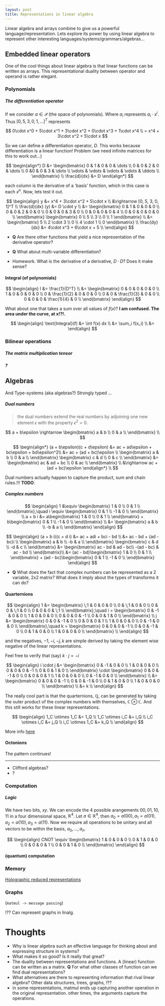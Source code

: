 ```yaml
---
layout: post
title: Representations in linear algebra
---
```


Linear algebra and arrays combine to give us a powerful language/representation. Lets explore its power by using linear algebra to represent other interesting languages/systems/grammars/algebras...

<!-- For example, logic/computation, dual numbers, holographic representations, ???
Others? What about graphics, or ??, or -->

## Embedded linear operators

One of the cool things about linear algebra is that linear functions can be written as arrays. This representational duality between operator and operand is rather elegant.

<!-- But are these more that just nice mathematical curiosities? Why is this useful or important? -->

### Polynomials
##### The differentiation operator

If we consider $a \in \mathcal P$ (the space of polynomials). Where $a_i$ represents $a_i \cdot x^i$. Thus $[0, 5, 3, 0, 1, \dots]^T$ represents

$$
0\cdot x^0 + 5\cdot x^1 + 3\cdot x^2 + 0\cdot x^3 + 1\cdot x^4 \\
= x^4 + 3\cdot x^2 + 5\cdot x
$$

So we can define a differentiation operator, $D$. This works because differentiation is a linear function!
<side>Problem (we need infinite matrices for this to work out...)</side>

$$
\begin{align*}
D &= \begin{bmatrix}
0 & 1 & 0 & 0 & \dots \\
0 & 0 & 2 & 0 &  \dots \\
0 &0 & 0 & 3 & \dots \\
\vdots & \vdots & \vdots & \vdots & \ddots \\
\end{bmatrix} \\
\frac{d}{dx} &= D
\end{align*}
$$

each column is the derivative of a 'basis' function, which in this case is each $x^n$. Now, lets test it out.

$$
\begin{align}
y &= x^4 + 3\cdot x^2 + 5\cdot x \\
&\rightarrow [0, 5, 3, 0, 1]^T \\
\frac{d}{dx} (y) &= D \cdot y \\
&= \begin{bmatrix}
0 & 1 & 0 & 0 & 0 \\
0 & 0 & 2 & 0 & 0 \\
0 & 0 & 0 & 3 & 0 \\
0 & 0 & 0 & 0 & 4 \\
0 & 0 & 0 & 0 & 0 \\
\end{bmatrix}
\begin{bmatrix} 0 \\ 5 \\ 3 \\ 0 \\ 1
\end{bmatrix} \\
&= \begin{bmatrix} 5 \\ 2 \cdot 3 \\ 0 \\ 4 \cdot 1 \\ 0 \end{bmatrix} \\
\frac{dy}{dx} &= 4\cdot x^3 + 6\cdot x + 5 \\
\end{align}
$$

- __Q__ Are there other functions that yield a nice representation of the derivative operator?
- __Q__ What about multi-variable differentiation?

- Homework. What is the derivative of a derivative, $D \cdot D$? Does it make sense?

#### Integral (of polynomials)

$$
\begin{align}
I &= \frac{1}{D^T} \\
&= \begin{bmatrix}
0 & 0 & 0 & 0 & 0 \\
1 & 0 & 0 & 0 & 0 \\
0 & \frac{1}{2} & 0 & 0 & 0 \\
0 & 0 & \frac{1}{3} & 0 & 0 \\
0 & 0 & 0 & \frac{1}{4} & 0 \\
\end{bmatrix}
\end{align}
$$

What about one that takes a sum over all values of $f(x)$?
__I am confused. The area under the curve, at x!?!.__

$$
\begin{align}
\text{Integral}(f) &= \int f(x) dx \\
&= \sum_i f(x_i) \\
&=
\end{align}
$$

### Bilinear operations

##### The matrix multiplication tensor

##### ?

## Algebras

And Type-systems (aka algebras?)
Strongly typed …

##### Dual numbers

> the dual numbers extend the real numbers by adjoining one new element $\epsilon$ with the property $\epsilon^2 = 0$.

$$
a + b\epsilon \rightarrow
\begin{bmatrix}
a & b \\
0 & a \\
\end{bmatrix} \\
$$


$$
\begin{align*}
(a + b\epsilon)(c + d\epsilon) &= ac + ad\epsilon + bc\epsilon + bd\epsilon^2\\
&= ac + (ad + bc)\epsilon \\
\begin{bmatrix}
  a & b \\
  0 & a \\
\end{bmatrix}
\begin{bmatrix}
  c & d \\
  0 & c \\
\end{bmatrix}
&=
\begin{bmatrix}
  ac & ad + bc \\
  0 & ac \\
\end{bmatrix} \\
&\rightarrow  ac + (ad + bc)\epsilon
\end{align*} \\
$$


Dual numbers actually happen to capture the product, sum and chain rules.!!! __TODO__.

##### Complex numbers

$$
\begin{align}
1 &\equiv \begin{bmatrix}
1 & 0 \\
0 & 1 \\
\end{bmatrix},\quad
i \equiv \begin{bmatrix}
0 & 1 \\
-1 & 0 \\
\end{bmatrix} \\
a + b i &=
a\begin{bmatrix}
1 & 0 \\
0 & 1 \\
\end{bmatrix} +
b\begin{bmatrix}
0 & 1 \\
-1 & 0 \\
\end{bmatrix} \\
&= \begin{bmatrix}
a & b \\
-b & a \\
\end{bmatrix}
\end{align}
$$

$$
\begin{align}
(a + b i)(c + d i) &= ac + adi + bci - bd \\
&= ac - bd + (ad - bc)i \\
\begin{bmatrix}
a & b \\
-b & a \\
\end{bmatrix}
\begin{bmatrix}
c & d \\
-d & c \\
\end{bmatrix} &=
\begin{bmatrix}
ac - bd &  ad - bc\\
-(ad - bc) & ac - bd \\
\end{bmatrix}\\
&= (ac - bd)\begin{bmatrix}
1 & 0 \\
0 & 1 \\
\end{bmatrix} +
(ad - bc)\begin{bmatrix}
0 & 1 \\
-1 & 0 \\
\end{bmatrix}
\end{align}
$$

- __Q__ What does the fact that complex numbers can be represented as a 2 variable, 2x2 matrix? What does it imply about the types of transforms it can do?




#### Quarternions

$$
\begin{align}
1 &= \begin{bmatrix}
\;1 & 0 & 0 & 0 \\
0 & \;1 & 0 & 0 \\
0 & 0 & \;1 & 0 \\
0 & 0 & 0 & \;1 \\
\end{bmatrix},\quad
i = \begin{bmatrix}
0 & -1 & 0 & 0 \\
1 & 0 & 0 & 0 \\
0 & 0 & 0 & -1 \\
0 & 0 & 1 & 0 \\
\end{bmatrix} \\
j &= \begin{bmatrix}
0 & 0 & -1 & 0 \\
0 & 0 & 0 & 1 \\
1 & 0 & 0 & 0 \\
0 & -1 & 0 & 0 \\
\end{bmatrix},\quad
k = \begin{bmatrix}
0 & 0 & 0 & -1 \\
0 & 0 & -1 & 0 \\
0 & 1 & 0 & 0 \\
1 & 0 & 0 & 0 \\
\end{bmatrix} \\
\end{align}
$$

and the negatives, $-1, -i, -j, k$ are simple derived by taking the element wise negative of the linear representations.


<side>Feel free to verify that (say) $k \cdot j = -i$</side>


$$
\begin{align}
i \cdot j &= \begin{bmatrix}
0 & -1 & 0 & 0 \\
1 & 0 & 0 & 0 \\
0 & 0 & 0 & -1 \\
0 & 0 & 1 & 0 \\
\end{bmatrix} \cdot
\begin{bmatrix}
0 & 0 & -1 & 0 \\
0 & 0 & 0 & 1 \\
1 & 0 & 0 & 0 \\
0 & -1 & 0 & 0 \\
\end{bmatrix} \\
&= \begin{bmatrix}
0 & 0 & 0 & -1 \\
0 & 0 & -1 & 0 \\
0 & 1 & 0 & 0 \\
1 & 0 & 0 & 0 \\
\end{bmatrix} \\
&= k \\
\end{align}
$$

The really cool part is that the quarternions, $\mathbb Q$, can be generated by taking the outer product of the complex numbers with themselves, $\mathbb C \otimes \mathbb C$. And this still works for these linear representations.

$$
\begin{align}
1_C \otimes 1_C &= 1_Q \\
1_C \otimes i_C &= i_Q \\
i_C \otimes i_C &= j_Q \\
i_C \otimes 1_C &= k_Q \\
\end{align}
$$


More info [here](https://groupprops.subwiki.org/wiki/Linear_representation_theory_of_quaternion_group)

#### Octonions

The pattern continues!

***

- Clifford algebras?
- ?

### Computation
##### Logic

We have two bits, $xy$. We can encode the 4 possible arangements $00, 01, 10, 11$ in a four dimensional space, $\mathbb R^4$. Let $a \in \mathbb R^4$, then $a_0 = a(00), a_1 = a(01), a_2 = a(10), a_3 = a(11)$. Now we require all operations to be unitary and all vectors to be within the basis, $a_0, ..., a_n$.

$$
\begin{align}
CNOT \equiv
\begin{bmatrix}
1 & 0 & 0 & 0 \\
0 & 1 & 0 & 0 \\
0 & 0 & 0 & 1 \\
0 & 0 & 1 & 0 \\
\end{bmatrix}
\end{align}
$$

#### (quantum) computation


### Memory

[Holographic reduced representations](http://www2.fiit.stuba.sk/~kvasnicka/CognitiveScience/6.prednaska/plate.ieee95.pdf)

### Graphs
(`matmul -> message passing`)

!?? Can represent graphs in linalg.

# Thoughts

- Why is linear algebra such an effective language for thinking about and expressing structure in systems?
- What makes it so good? Is it really that great?
- The duality between representations and functions. A (linear) function can be written as a matrix. __Q__ For what other classes of function can we find dual representations?
- What alternatives are there to representing information that rival linear algebra? Other data structures, trees, graphs, !??
- in some representations, matmul ends up capturing another operation in the original representation. other times, the arguments capture the operations.
